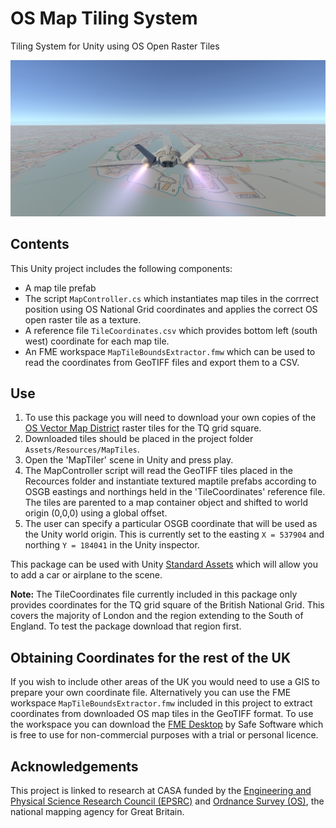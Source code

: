 # OS Map Tiling System
Tiling System for Unity using OS Open Raster Tiles

![OSMapFlightSim](images/OSMapFlightSim.PNG)

## Contents
This Unity project includes the following components:
- A map tile prefab
- The script `MapController.cs` which instantiates map tiles in the corrrect position using OS National Grid coordinates and applies the correct OS open raster tile as a texture.
- A reference file `TileCoordinates.csv` which provides bottom left (south west) coordinate for each map tile.
- An FME workspace `MapTileBoundsExtractor.fmw` which can be used to read the coordinates from GeoTIFF files and export them to a CSV.

## Use

1. To use this package you will need to download your own copies of the [OS Vector Map District](https://www.ordnancesurvey.co.uk/business-and-government/products/vectormap-district.html) raster tiles for the TQ grid square.
2. Downloaded tiles should be placed in the project folder `Assets/Resources/MapTiles`.
3. Open the 'MapTiler' scene in Unity and press play.
4. The MapController script will read the GeoTIFF tiles placed in the Recources folder and instantiate textured maptile prefabs according to OSGB eastings and northings held in the 'TileCoordinates' reference file. The tiles are parented to a map container object and shifted to world origin (0,0,0) using a global offset.
5. The user can specify a particular OSGB coordinate that will be used as the Unity world origin. This is currently set to the easting `X = 537904` and northing `Y = 184041` in the Unity inspector.

This package can be used with Unity [Standard Assets](https://assetstore.unity.com/packages/essentials/asset-packs/standard-assets-32351) which will allow you to add a car or airplane to the scene.

**Note:** The TileCoordinates file currently included in this package only provides coordinates for the TQ grid square of the British National Grid. This covers the majority of London and the region extending to the South of England. To test the package download that region first.

## Obtaining Coordinates for the rest of the UK
If you wish to include other areas of the UK you would need to use a GIS to prepare your own coordinate file. Alternatively you can use the FME workspace `MapTileBoundsExtractor.fmw` included in this project to extract coordinates from downloaded OS map tiles in the GeoTIFF format. To use the workspace you can download the [FME Desktop](https://www.safe.com/) by Safe Software which is free to use for non-commercial purposes with a trial or personal licence.

## Acknowledgements
This project is linked to research at CASA funded by the [Engineering and Physical Science Research Council (EPSRC)](https://epsrc.ukri.org/) and [Ordnance Survey (OS)](https://www.ordnancesurvey.co.uk/), the national mapping agency for Great Britain. 
